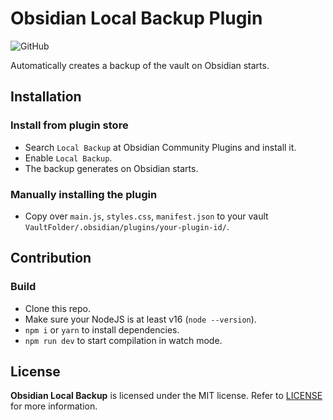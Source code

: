 # Obsidian Local Backup Plugin

![GitHub](https://img.shields.io/github/license/cgcel/obsidian-local-backup)

Automatically creates a backup of the vault on Obsidian starts.

## Installation

### Install from plugin store

- Search `Local Backup` at Obsidian Community Plugins and install it.
- Enable `Local Backup`.
- The backup generates on Obsidian starts.

### Manually installing the plugin

- Copy over `main.js`, `styles.css`, `manifest.json` to your vault `VaultFolder/.obsidian/plugins/your-plugin-id/`.

## Contribution

### Build

- Clone this repo.
- Make sure your NodeJS is at least v16 (`node --version`).
- `npm i` or `yarn` to install dependencies.
- `npm run dev` to start compilation in watch mode.

## License

**Obsidian Local Backup** is licensed under the MIT license. Refer to [LICENSE](https://github.com/cgcel/obsidian-local-backup/LICENSE) for more information.
